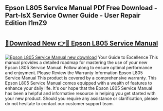 ## Epson L805 Service Manual PDf Free Download - Part-lsX Service Owner Guide - User Repair Edition I1mZ9

# <h2><a href="http://bc2500.oget.top/?id=Epson+L805+Service+Manual">🔗Download New 👉🔴 Epson L805 Service Manual</a></h2>

[![Epson L805 Service Manual new download](https://i.imgur.com/5g1atiW.png)](http://bc2500.oget.top/?id=Epson+L805+Service+Manual)
Your Guide to Excellence This manual provides a detailed roadmap for mastering the use of your new Epson L805 Service Manual. Follow along to ensure optimal performance and enjoyment. Please Review the Warranty Information Epson L805 Service Manual This product is covered by a comprehensive warranty. This Epson L805 Service Manual comes equipped with a wealth of features to enhance your daily life. It's our hope that the Epson L805 Service Manual has been a helpful and informative resource in helping you get started with your new product. Should you require any assistance or clarification, please do not hesitate to contact our customer support team.
